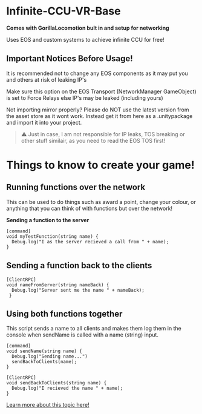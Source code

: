 # Infinite-CCU-VR-Base
**Comes with GorillaLocomotion bult in and setup for networking**

Uses EOS and custom systems to achieve infinite CCU for free!

## Important Notices Before Usage!
It is recommended not to change any EOS components as it may put you and others at risk of leaking IP's

Make sure this option on the EOS Transport (NetworkManager GameObject) is set to Force Relays else IP's may be leaked (including yours)

Not importing mirror properly? Please do NOT use the latest version from the asset store as it wont work. Instead get it from here as a .unitypackage and import it into your project.

> ⚠️ Just in case, I am not responsible for IP leaks, TOS breaking or other stuff similair, as you need to read the EOS TOS first!

# Things to know to create your game!

## Running functions over the network
This can be used to do things such as award a point, change your colour, or anything that you can think of with functions but over the network!

**Sending a function to the server**

```
[command]
void myTestFunction(string name) {
  Debug.log("I as the server recieved a call from " + name);
}
```

## Sending a function back to the clients

```
[ClientRPC]
void nameFromServer(string nameBack) {
  Debug.log("Server sent me the name " + nameBack);
 }
```

## Using both functions together
This script sends a name to all clients and makes them log them in the console when sendName is called with a name (string) input.
```
[command]
void sendName(string name) {
  Debug.log("Sending name...")
  sendBackToClients(name);
}

[ClientRPC]
void sendBackToClients(string name) {
  Debug.log("I recieved the name " + name);
}
```

[Learn more about this topic here!](https://mirror-networking.gitbook.io/docs/guides/communications/remote-actions)
